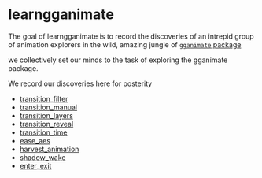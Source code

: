 
<!-- README.md is generated from README.Rmd. Please edit that file -->

# learngganimate

The goal of learngganimate is to record the discoveries of an intrepid
group of animation explorers in the wild, amazing jungle of [`gganimate`
package](https://github.com/thomasp85/gganimate)

we collectively set our minds to the task of exploring the gganimate
package.

We record our discoveries here for posterity

  - [transition\_filter](transition_filter.md)
  - [transition\_manual](transition_manual.md)
  - [transition\_layers](transition_layers.md)
  - [transition\_reveal](transition_reveal/transition_reveal.md)
  - [transition\_time](transition_time/transition_time.md)
  - [ease\_aes](ease_aes.md)
  - [harvest\_animation](example_harvest_animation.md)
  - [shadow\_wake](shadow_wake.html)
  - [enter\_exit](enter_exit/enter_exit.md)
